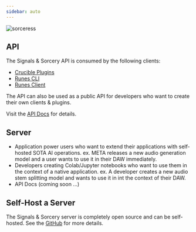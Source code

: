 ```yaml
---
sidebar: auto
---
```


![sorceress](/sas_sorceress.png)

## API

The Signals & Sorcery API is consumed by the following clients:
- [Crucible Plugins](/crucible-plugins/)
- [Runes CLI](/runes-cli/)
- [Runes Client](/runes/)

The API can also be used as a public API for developers who want to create their own clients & plugins.

Visit the [API Docs](https://signalsandsorceryapi.com/api/swagger/) for details.

## Server

- Application power users who want to extend their applications with self-hosted SOTA AI operations. ex. META releases a new audio generation model and a user wants to use it in their DAW immediately.
- Developers creating Colab/Jupyter notebooks who want to use them in the context of a native application.  ex. A developer creates a new audio stem splitting model and wants to use it in int the context of their DAW.
- API Docs (coming soon ...)

## Self-Host a Server

The Signals & Sorcery server is completely open source and can be self-hosted.  See the [GitHub](https://github.com/shiehn/dawnet-server) for more details.
